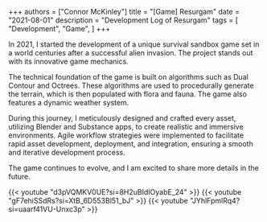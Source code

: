 +++
authors = ["Connor McKinley"]
title = "[Game] Resurgam"
date = "2021-08-01"
description = "Development Log of Resurgam"
tags = [
    "Development",
    "Game",
]
+++

In 2021, I started the development of a unique survival sandbox game set in a world centuries after a successful alien invasion. The project stands out with its innovative game mechanics.

The technical foundation of the game is built on algorithms such as Dual Contour and Octrees. These algorithms are used to procedurally generate the terrain, which is then populated with flora and fauna. The game also features a dynamic weather system.

During this journey, I meticulously designed and crafted every asset, utilizing Blender and Substance apps, to create realistic and immersive environments. Agile workflow strategies were implemented to facilitate rapid asset development, deployment, and integration, ensuring a smooth and iterative development process.

The game continues to evolve, and I am excited to share more details in the future.

{{< youtube "d3pVQMKV0UE?si=8H2uBIdIOyabE_24" >}}
{{< youtube "gF7ehiSSdRs?si=XtB_6D553Bl51_bJ" >}}
{{< youtube "JYhlFpmlRq4?si=uaarf41VU-Unxc3p" >}}
